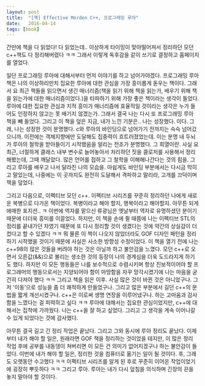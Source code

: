 ```yaml
---
layout: post
title:  "[책] Effective Morden C++, 프로그래밍 루아"
date:   2016-04-14
tags: [book]
---
```


간만에 책을 다 읽었다! 다 읽었는데.. 이상하게 타이밍이 맞아떨어져서 정리하던 모던 c++책도 다 정리해버렸다 ㅋㅋ 그래서 이렇게 독후감을 같이 쓰기로 결정하고 홈페이지를 열었다. 

  일단 프로그래밍 루아에 대해서부터 먼저 이야기를 하고 넘어가야겠다. 프로그래밍 루아 책은 나의 이상하리만치 집요한 루아에 대한 관심을 가장 흥미롭게 돋우는 책이다. 그래서 요 최근 책들을 읽으면서 생긴 매너리즘(책을 읽기 위해 책을 읽는가, 배우기 위해 책을 읽는가에 대한 매너리즘이었다.)을 타파하기 위해 가장 좋은 책이라는 생각이 들었다. 루아에 대한 집요한 관심과 지적 흥미가 매너리즘에 효율적일 것이라는 생각은 누가 들어도 인정하지 않고는 못 배기지 않겠는가. 그래서 결국 나는 다시 또 프로그래밍 루아 책을 빼 들었다. 
  그리고 이 책을 덮은 지금, 내가 느낀 기분은.. 나는 성장했다. 이다. 그래, 나는 성장한 것이 분명했다. c와 루아의 바인딩으로 넘어가기 전까지는 슥슥 넘어갔으니까. 이전에는 객체지향에만 도달해도 집중력이 흐트러졌었는데. 이는 분명 내 두뇌가 루아의 철학을 받아들이기 시작했음을 알리는 전조가 분명했다. 그 희열이란. 
  사실 요 최근, 너절하게 클래스 내부 변수로 늘어놓아서 처리하던 짓을 클로저를 사용해서 정리해봤는데, 그때 깨달았다. 많은 언어를 접하고 그 철학을 이해해나간다는 것의 힘을. 그리고 루아를 배우고 나서 달라진 나의 모습을. 
  아쉽게도 바인딩 부분에서는 다시금 막히고 말았는데, 나중에는 이 곳까지도 완전히 도달해서 격파하고 말리라, 고개를 끄덕이며 책을 덮었다. 

  그리고 다음으로, 이펙티브 모던 c++. 이펙티브 시리즈를 꾸준히 정리하던 나에게 새로운 복병으로 다가온 책이었다. 복병이라고 해야 할지, 행복이라고 해야할지. 아무튼 되게 애매한 포지션.. ㅋ 이번에 역자를 맡으신 류광님은 옛날부터 역자로 유명하셨던 분이기 때문에 더더욱 흥미를 이끌었다. 하지만, 이 책을 손에 쥘 때쯤에 나는 이펙티브 STL의 정리를 끝내가던 차였기 때문에 또 다시 정리할 것이 생겼다는 것에 약간의 상실감이 더 컸다고 할 수 있겠다 ㅋㅋ 뭐 물론 이 책이 나오지 않았더라도 GOF 디자인 패턴을 정리하기 시작했을 것이기 때문에 사실은 사소한 방향성 수정이었다. 
  이 책을 열기 전에 나는 c++98의 많은 것들을 버려야 하는 것은 아닐까 하고 불안감을 느꼈다. 모던 c++로 오면서 오른값(&&)으로 불리는 생소한 것의 등장이 나의 경계심을 더욱 도드라지게 하기도 했다. 하지만 이 모든 행동들은 나를 보수적으로 수렴시키며 항상 진보적이어야 할 프로그래머의 행동으로서는 지양되어야 함이 마땅함을 자꾸 망각시켰기에 나는 마음을 굳건히 다져야 했다 ㅋㅋ 
  그리고 책을 읽은 이후. 사실 많은 것이 바뀐 것은 아니었구나. 그저 '이동'으로 성능을 좀 더 쾌적하게 만들었구나. 그리고 많은 부분에서 길던 c++의 문법을 짧게 개선시켰구나. c++은 이로써 생명 연장을 이루어냈구나. 하는 고마움과 감사함을 느꼈다는 걸 피력하고 싶다 ㅋㅋ 루아에 대해서는 집요한 관심이었지만, c++에 대해서는 집착에 가까웠다. 나는 c++을 잘 하고 싶었다. 그리고 그 생각을 계속 이어나갈 수 있게 되었다는 것에 감사했다.

  아무튼 결국 길고 긴 정리 작업은 끝났다. 그리고 그와 동시에 루아 정리도 끝났다. 이제부터 내가 해야 할 일은, 원래라면 GOF 책을 정리하는 것이었을 테지만, 이 많은 정리 작업 후에 공부를 내동댕이 쳐버리면 이 모든 건 의미가 없어지겠구나 하는 불안감이 들었다. 이번에 내가 해야 할 일은, 정리한 것을 컴퓨터로 옮기는 일이 될 것이다. 
  후, 그래도 오랫동안 수고했다 ㅋㅋ 이펙티브 시리즈를 알게 된 후로 꾸준히 이어온 작업이었기에 굉장히 뿌듯하다 ㅋㅋ 
  그리고 루아. 루아는 내가 다시 덮침을 의식하며 긴장의 끈을 놓지 말아야 할 것이다.